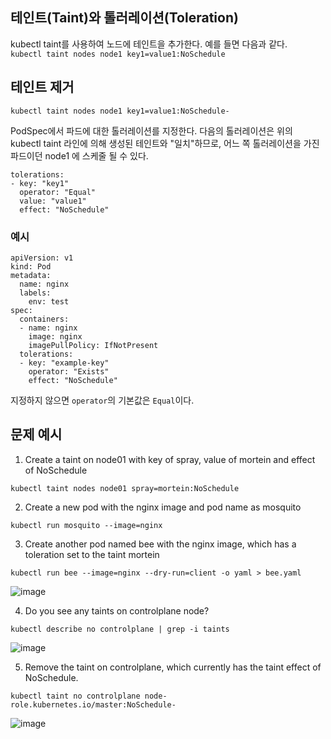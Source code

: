## 테인트(Taint)와 톨러레이션(Toleration)

kubectl taint를 사용하여 노드에 테인트을 추가한다. 예를 들면 다음과 같다.  
`
kubectl taint nodes node1 key1=value1:NoSchedule
`
## 테인트 제거

`
kubectl taint nodes node1 key1=value1:NoSchedule-
`

PodSpec에서 파드에 대한 톨러레이션를 지정한다. 다음의 톨러레이션은 위의 kubectl taint 라인에 의해 생성된 테인트와 "일치"하므로, 어느 쪽 톨러레이션을 가진 파드이던 node1 에 스케줄 될 수 있다.  
```
tolerations:
- key: "key1"
  operator: "Equal"
  value: "value1"
  effect: "NoSchedule"
 ```
 
 ### 예시
 
```
apiVersion: v1
kind: Pod
metadata:
  name: nginx
  labels:
    env: test
spec:
  containers:
  - name: nginx
    image: nginx
    imagePullPolicy: IfNotPresent
  tolerations:
  - key: "example-key"
    operator: "Exists"
    effect: "NoSchedule"
```

지정하지 않으면 `operator`의 기본값은 `Equal`이다.


## 문제 예시 
1. Create a taint on node01 with key of spray, value of mortein and effect of NoSchedule

```
kubectl taint nodes node01 spray=mortein:NoSchedule
```

2. Create a new pod with the nginx image and pod name as mosquito
```
kubectl run mosquito --image=nginx
```

3. Create another pod named bee with the nginx image, which has a toleration set to the taint mortein

```
kubectl run bee --image=nginx --dry-run=client -o yaml > bee.yaml
```

![image](https://user-images.githubusercontent.com/81672260/167588111-5e8a0364-2177-45bd-b3d9-09fe50a6c463.png)

4. Do you see any taints on controlplane node?
```
kubectl describe no controlplane | grep -i taints
```
![image](https://user-images.githubusercontent.com/81672260/167588665-2f569a9a-ae51-4a94-bf70-9557b3ac45b4.png)

5. Remove the taint on controlplane, which currently has the taint effect of NoSchedule.

```
kubectl taint no controlplane node-role.kubernetes.io/master:NoSchedule-
````
![image](https://user-images.githubusercontent.com/81672260/167588949-050f4167-6db4-4413-bc3b-71c0cda81ca3.png)

